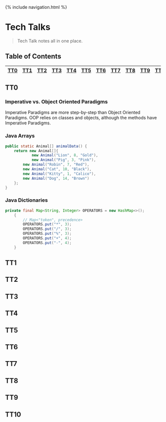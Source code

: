 {% include navigation.html %}

# Tech Talks
> Tech Talk notes all in one place.

## Table of Contents
| [TT0](#tt0) | [TT1](#tt1) | [TT2](#tt2) | [TT3](#tt3) | [TT4](#tt4) | [TT5](#tt5) | [TT6](#tt6) | [TT7](#tt7) | [TT8](#tt8) | [TT9](#tt9) | [TT10](#tt10) |
|---|---|---|---|---|---|---|---|---|---|---|

## TT0

### Imperative vs. Object Oriented Paradigms
Imperative Paradigms are more step-by-step than Object Oriented Paradigms. OOP relies on classes and objects, although the methods have Imperative Paradigms.


### Java Arrays
```java
public static Animal[] animalData() {
	return new Animal[]{
	        new Animal("Lion", 8, "Gold"),
	        new Animal("Pig", 3, "Pink"),
		new Animal("Robin", 7, "Red"),
		new Animal("Cat", 10, "Black"),
		new Animal("Kitty", 1, "Calico"),
		new Animal("Dog", 14, "Brown")
	};
}
```

### Java Dictionaries
```java
private final Map<String, Integer> OPERATORS = new HashMap<>();
    {
        // Map<"token", precedence>
        OPERATORS.put("*", 3);
        OPERATORS.put("/", 3);
        OPERATORS.put("%", 3);
        OPERATORS.put("+", 4);
        OPERATORS.put("-", 4);
    }
```

## TT1

## TT2

## TT3

## TT4

## TT5

## TT6

## TT7

## TT8

## TT9

## TT10